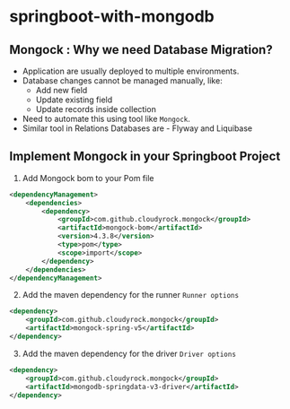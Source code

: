 # springboot-with-mongodb

## Mongock : Why we need Database Migration?

- Application are usually deployed to multiple environments.
- Database changes cannot be managed manually, like:
    - Add new field
    - Update existing field
    - Update records inside collection
- Need to automate this using tool like `Mongock`.
- Similar tool in Relations Databases are - Flyway and Liquibase

## Implement Mongock in your Springboot Project

1. Add Mongock bom to your Pom file
   
```xml
<dependencyManagement>
    <dependencies>
        <dependency>
            <groupId>com.github.cloudyrock.mongock</groupId>
            <artifactId>mongock-bom</artifactId>
            <version>4.3.8</version>
            <type>pom</type>
            <scope>import</scope>
        </dependency>
    </dependencies>
</dependencyManagement>
```
2. Add the maven dependency for the runner
`Runner options`

```xml
<dependency>
    <groupId>com.github.cloudyrock.mongock</groupId>
    <artifactId>mongock-spring-v5</artifactId>
</dependency>
```
3. Add the maven dependency for the driver
`Driver options`

```xml
<dependency>
    <groupId>com.github.cloudyrock.mongock</groupId>
    <artifactId>mongodb-springdata-v3-driver</artifactId>
</dependency>
```
